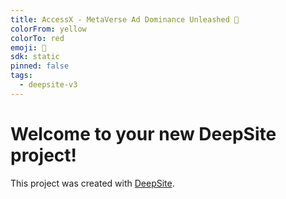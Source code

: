 ```yaml
---
title: AccessX - MetaVerse Ad Dominance Unleashed 🚀
colorFrom: yellow
colorTo: red
emoji: 🐳
sdk: static
pinned: false
tags:
  - deepsite-v3
---
```


# Welcome to your new DeepSite project!
This project was created with [DeepSite](https://huggingface.co/deepsite).
